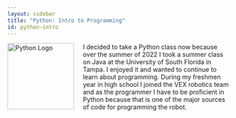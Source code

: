 ```yaml
---
layout: sidebar
title: "Python: Intro to Programming"
id: python-intro
---
```


<div style="display: flex; align-items: flex-start; gap: 20px;">
  <img src="{{ site.baseurl }}/assets/images/python-logo-only.png" alt="Python Logo" style="width: 150px; height: auto; flex-shrink: 0;">
  <div>
    I decided to take a Python class now because over the summer of 2022 I took a summer class on Java at the University of South Florida in Tampa. I enjoyed it and wanted to continue to learn about programming. During my freshmen year in high school I joined the VEX robotics team and as the programmer I have to be proficient in Python because that is one of the major sources of code for programming the robot.
  </div>
</div>